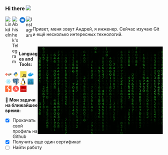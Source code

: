 ### Hi there <img src="https://media.giphy.com/media/hvRJCLFzcasrR4ia7z/giphy.gif" width="25px">
<a href="https://linkedin.com/in/andrey-pavlushov">
  <img align="left" alt="LinkdeIn" width="22px" src="https://cdn.jsdelivr.net/npm/simple-icons@v3/icons/linkedin.svg" />
</a>
<a href="https://t.me/ampvip">
  <img align="left" alt="Abhishek's Telegram" width="22px" src="https://cdn.jsdelivr.net/npm/simple-icons@v3/icons/telegram.svg" />
</a>
<a href="https://vk.com/id16004466">
  <img align="left" alt="VKontakte" width="22px" src="https://github.com/kraislerrr/cv/blob/main/icons/vk-circled.png" />
</a>
<a href="https://www.instagram.com/ampvip">
  <img align="left" alt="Instagram" width="22px" src="https://cdn.jsdelivr.net/npm/simple-icons@v3/icons/instagram.svg" />
</a>

<br />

Привет, меня зовут Андрей, я инженер. Сейчас изучаю Git и ещё несколько интересных технологий.

<br />

<img align="right" alt="GIF" src="https://github.com/kraislerrr/cv/blob/main/icons/matrix.gif" width="400" height="280" />
  
**Languages and Tools:**  

<code><img height="20" src="https://raw.githubusercontent.com/github/explore/80688e429a7d4ef2fca1e82350fe8e3517d3494d/topics/git/git.png"></code>
<code><img height="20" src="https://raw.githubusercontent.com/github/explore/80688e429a7d4ef2fca1e82350fe8e3517d3494d/topics/python/python.png"></code>
<code><img height="20" src="https://raw.githubusercontent.com/github/explore/80688e429a7d4ef2fca1e82350fe8e3517d3494d/topics/javascript/javascript.png"></code>
<code><img height="20" src="https://github.com/kraislerrr/cv/blob/main/icons/tool/doker.png"></code>
<code><img height="20" src="https://raw.githubusercontent.com/github/explore/80688e429a7d4ef2fca1e82350fe8e3517d3494d/topics/react/react.png"></code>
<code><img height="20" src="https://github.com/kraislerrr/cv/blob/main/icons/tool/postgresql.png"></code>
<code><img height="20" src="https://github.com/kraislerrr/cv/blob/main/icons/tool/linux.png"></code>
<code><img height="20" src="https://github.com/kraislerrr/cv/blob/main/icons/tool/wireshark.png"></code>
<code><img height="20" src="https://github.com/kraislerrr/cv/blob/main/icons/tool/burpsuite.png"></code>
<code><img height="20" src="https://github.com/kraislerrr/cv/blob/main/icons/tool/ansible.png"></code>
<code><img height="20" src="https://github.com/kraislerrr/cv/blob/main/icons/tool/zabbix.png"></code>

🚧 **Мои задачи на ближайшее время:**
<!-- TODO-IST:START -->
* [x] Прокачать свой профиль на Github
* [x] Получить еще один сертификат
* [ ] Найти работу       
<!-- TODO-IST:END -->
